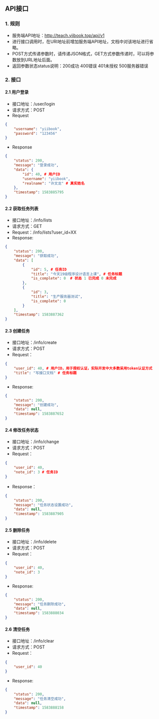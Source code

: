 ## API接口

### 1. 规则

- 服务端API地址：http://teach.yiibook.top/api/v1
- 进行接口调用时，在URI地址前增加服务端API地址，文档中对该地址进行省略。
- POST方式传递参数时，请传递JSON格式，GET方式参数传递时，可以将参数放到URL地址后面。
- 返回参数状态status说明：200成功 400错误 401未授权 500服务器错误

### 2. 接口

#### 2.1 用户登录

- 接口地址：/user/login
- 请求方式：POST
- Request

```json
{
	"username": "yiibook",
	"password": "123456"
}
```

- Response

```json
{
    "status": 200,
    "message": "登录成功",
    "data": {
        "id": 40, # 用户ID
        "username": "yiibook",
        "realname": "许文龙" # 真实姓名
    },
    "timestamp": 1583885795
}
```

#### 2.2 获取任务列表

- 接口地址：/info/lists
- 请求方式：GET
- Request：/info/lists?user_id=XX
- Response:

```json
{
    "status": 200,
    "message": "获取成功",
    "data": [
        {
            "id": 5, # 任务ID
            "title": "今天19级程序设计语言上课", # 任务标题
            "is_complete": 0  # 状态 1 已完成 0 未完成
        },
        {
            "id": 3,
            "title": "生产服务器测试",
            "is_complete": 0
        }
    ],
    "timestamp": 1583887362
}
```

#### 2.3 创建任务

- 接口地址：/info/create
- 请求方式：POST
- Request：

```json
{
	"user_id": 40, # 用户ID，用于授权认证，实际开发中大多数采用token认证方式
	"title": "写接口文档" # 任务标题
}
```

- Response:

```json
{
    "status": 200,
    "message": "创建成功",
    "data": null,
    "timestamp": 1583887652
}
```

#### 2.4 修改任务状态

- 接口地址：/info/change
- 请求方式：POST
- Request：

```json
{
	"user_id": 40,
	"note_id": 3 # 任务ID
}
```

- Response：

```json
{
    "status": 200,
    "message": "任务状态设置成功",
    "data": null,
    "timestamp": 1583887905
}
```

#### 2.5 删除任务

- 接口地址：/info/delete
- 请求方式：POST
- Request：

```json
{
	"user_id": 40,
	"note_id": 3
}
```

- Response:

```json
{
    "status": 200,
    "message": "任务删除成功",
    "data": null,
    "timestamp": 1583888034
}
```

#### 2.6 清空任务

- 接口地址：/info/clear
- 请求方式：POST
- Request：

```json
{
	"user_id": 40
}
```

- Response:

```json
{
    "status": 200,
    "message": "任务清空成功",
    "data": null,
    "timestamp": 1583888158
}
```

